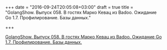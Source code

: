 +++
date = "2016-09-24T20:05:08+03:00"
draft = true
title = "GolangShow. Выпуск 058. В гостях Марко Кевац из Badoo. Ожидание Go 1.7. Профилирование. Базы данных."

+++

<p><a href="http://golangshow.com/episode/2016/05-26-058/">GolangShow. Выпуск 058. В гостях Марко Кевац из Badoo. Ожидание Go 1.7. Профилирование. Базы данных.</a></p>
